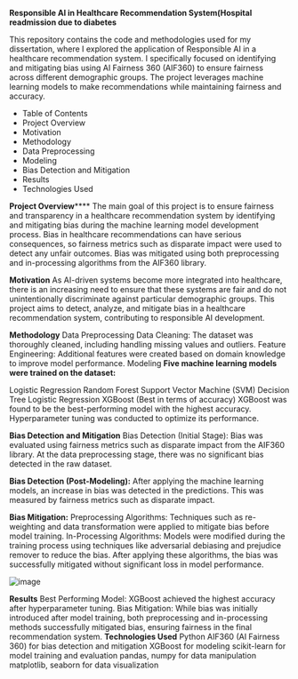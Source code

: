 
**Responsible AI in Healthcare Recommendation System(Hospital readmission due to diabetes**

This repository contains the code and methodologies used for my dissertation, where I explored the application of Responsible AI in a healthcare recommendation system. I specifically focused on identifying and mitigating bias using AI Fairness 360 (AIF360) to ensure fairness across different demographic groups. The project leverages machine learning models to make recommendations while maintaining fairness and accuracy.

- Table of Contents
- Project Overview
- Motivation
- Methodology
- Data Preprocessing
- Modeling
- Bias Detection and Mitigation
- Results
- Technologies Used

**Project Overview******
The main goal of this project is to ensure fairness and transparency in a healthcare recommendation system by identifying and mitigating bias during the machine learning model development process. Bias in healthcare recommendations can have serious consequences, so fairness metrics such as disparate impact were used to detect any unfair outcomes. Bias was mitigated using both preprocessing and in-processing algorithms from the AIF360 library.

**Motivation**
As AI-driven systems become more integrated into healthcare, there is an increasing need to ensure that these systems are fair and do not unintentionally discriminate against particular demographic groups. This project aims to detect, analyze, and mitigate bias in a healthcare recommendation system, contributing to responsible AI development.

**Methodology**
Data Preprocessing
Data Cleaning: The dataset was thoroughly cleaned, including handling missing values and outliers.
Feature Engineering: Additional features were created based on domain knowledge to improve model performance.
Modeling
**Five machine learning models were trained on the dataset:**

Logistic Regression
Random Forest
Support Vector Machine (SVM)
Decision Tree
Logistic Regression
XGBoost (Best in terms of accuracy)
XGBoost was found to be the best-performing model with the highest accuracy. Hyperparameter tuning was conducted to optimize its performance.

**Bias Detection and Mitigation**
Bias Detection (Initial Stage):
Bias was evaluated using fairness metrics such as disparate impact from the AIF360 library. At the data preprocessing stage, there was no significant bias detected in the raw dataset.

**Bias Detection (Post-Modeling):**
After applying the machine learning models, an increase in bias was detected in the predictions. This was measured by fairness metrics such as disparate impact.

**Bias Mitigation:**
Preprocessing Algorithms: Techniques such as re-weighting and data transformation were applied to mitigate bias before model training.
In-Processing Algorithms: Models were modified during the training process using techniques like adversarial debiasing and prejudice remover to reduce the bias.
After applying these algorithms, the bias was successfully mitigated without significant loss in model performance.

![image](https://github.com/user-attachments/assets/48198e4c-834d-4844-b8fd-0dd816db7bb7)


**Results**
Best Performing Model: XGBoost achieved the highest accuracy after hyperparameter tuning.
Bias Mitigation: While bias was initially introduced after model training, both preprocessing and in-processing methods successfully mitigated bias, ensuring fairness in the final recommendation system.
**Technologies Used**
Python
AIF360 (AI Fairness 360) for bias detection and mitigation
XGBoost for modeling
scikit-learn for model training and evaluation
pandas, numpy for data manipulation
matplotlib, seaborn for data visualization
